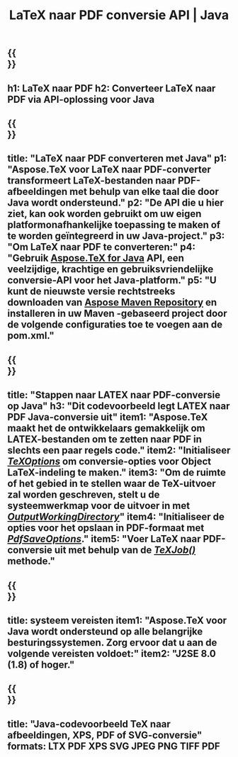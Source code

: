 ﻿---
translation: true
template: /_templates/_conversion-child-java.md
title: LaTeX naar PDF conversie API | Java
description: LaTeX naar PDF-conversiefunctionaliteit. Integreer deze on-premise Java-bibliotheek in uw project of gebruik platformonafhankelijke applicaties om LaTeX naar PDF te converteren.
keywords: latex naar pdf api java, latex2pdf integreren
url: /java/conversion/latex-to-pdf/
family: tex
platformtag: java
feature: conversion
informat: LATEX
outformat: PDF
otherformats: TIFF JPEG PNG PDF
---

{{<section banner>}}
---
h1: LaTeX naar PDF
h2: Converteer LaTeX naar PDF via API-oplossing voor Java
---

{{<section overview>}}
---
title: "LaTeX naar PDF converteren met Java"
p1: "Aspose.TeX voor LaTeX naar PDF-converter transformeert LaTeX-bestanden naar PDF-afbeeldingen met behulp van elke taal die door Java wordt ondersteund."
p2: "De API die u hier ziet, kan ook worden gebruikt om uw eigen platformonafhankelijke toepassing te maken of te worden geïntegreerd in uw Java-project."
p3: "Om LaTeX naar PDF te converteren:"
p4: "Gebruik [Aspose.TeX for Java](https://products.aspose.com/tex/java) API, een veelzijdige, krachtige en gebruiksvriendelijke conversie-API voor het Java-platform."
p5: "U kunt de nieuwste versie rechtstreeks downloaden van [Aspose Maven Repository](https://repository.aspose.com/tex/) en installeren in uw Maven -gebaseerd project door de volgende configuraties toe te voegen aan de pom.xml."
---

{{<section feature1>}}
---
title: "Stappen naar LATEX naar PDF-conversie op Java"
h3: "Dit codevoorbeeld legt LATEX naar PDF Java-conversie uit"
item1: "Aspose.TeX maakt het de ontwikkelaars gemakkelijk om LATEX-bestanden om te zetten naar PDF in slechts een paar regels code."
item2: "Initialiseer [*TeXOptions*](https://reference.aspose.com/tex/java/com.aspose.tex/TeXOptions) om conversie-opties voor Object LaTeX-indeling te maken."
item3: "Om de ruimte of het gebied in te stellen waar de TeX-uitvoer zal worden geschreven, stelt u de systeemwerkmap voor de uitvoer in met [*OutputWorkingDirectory*](https://reference.aspose.com/tex/java/com.aspose.tex/TeXOptions#getOutputWorkingDirectory--)"
item4: "Initialiseer de opties voor het opslaan in PDF-formaat met [*PdfSaveOptions*](https://reference.aspose.com/tex/java/com.aspose.tex.rendering/PdfSaveOptions)."
item5: "Voer LaTeX naar PDF-conversie uit met behulp van de [*TeXJob()*](https://reference.aspose.com/tex/java/com.aspose.tex/TeXJob) methode."
---

{{<section feature2>}}
---
title: systeem vereisten
item1: "Aspose.TeX voor Java wordt ondersteund op alle belangrijke besturingssystemen. Zorg ervoor dat u aan de volgende vereisten voldoet:"
item2: "J2SE 8.0 (1.8) of hoger."
---

{{<section widget>}}
---
title: "Java-codevoorbeeld TeX naar afbeeldingen, XPS, PDF of SVG-conversie"
formats: LTX PDF XPS SVG JPEG PNG TIFF PDF
---